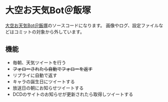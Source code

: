 # 大空お天気Bot＠飯塚
[大空お天気Bot＠飯塚](https://twitter.com/OzoraOtenkiIzk "Twitterプロフィールへのリンク")のソースコードになります。
画像やログ、設定ファイルなどはコミットの対象から外しています。

## 機能
* 毎朝、天気ツイートを行う
* ~~フォローされたら自動でフォローを返す~~
* リプライに自動で返す
* キャラの誕生日にツイートする
* 放送日の朝にお知らせツイートする
* DCDのサイトのお知らせが更新されたら取得しツイートする
